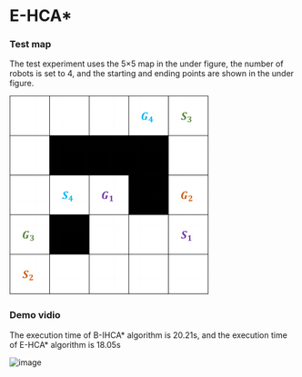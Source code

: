 # E-HCA*

### Test map
The test experiment uses the 5×5 map in the under figure, the number of robots is set to 4, and the starting and ending points are shown in the under figure.

![image](https://github.com/JianB-W/E-HCA-/blob/main/Demo(1).png)

### Demo vidio
The execution time of B-IHCA* algorithm is 20.21s, and the execution time of E-HCA* algorithm is 18.05s

![image](https://github.com/JianB-W/E-HCA-/blob/main/Demo_video.gif)
